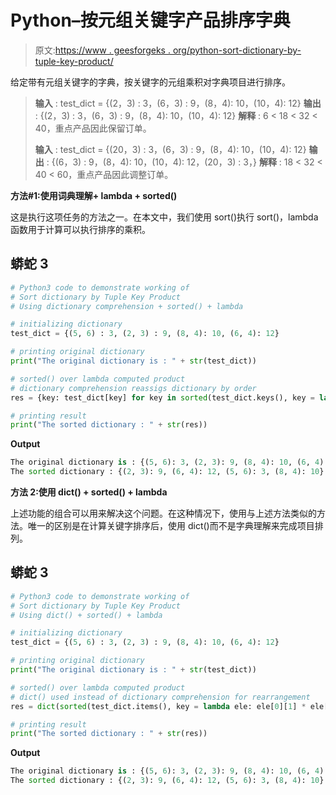 # Python–按元组关键字产品排序字典

> 原文:[https://www . geesforgeks . org/python-sort-dictionary-by-tuple-key-product/](https://www.geeksforgeeks.org/python-sort-dictionary-by-tuple-key-product/)

给定带有元组关键字的字典，按关键字的元组乘积对字典项目进行排序。

> **输入** : test_dict = {(2，3) : 3，(6，3) : 9，(8，4): 10，(10，4): 12}
> **输出** : {(2，3) : 3，(6，3) : 9，(8，4): 10，(10，4): 12}
> **解释** : 6 < 18 < 32 < 40，重点产品因此保留订单。
> 
> **输入** : test_dict = {(20，3) : 3，(6，3) : 9，(8，4): 10，(10，4): 12}
> **输出** : {(6，3) : 9，(8，4): 10，(10，4): 12，(20，3) : 3，}
> **解释** : 18 < 32 < 40 < 60，重点产品因此调整订单。

**方法#1:使用词典理解+ lambda + sorted()**

这是执行这项任务的方法之一。在本文中，我们使用 sort()执行 sort()，lambda 函数用于计算可以执行排序的乘积。

## 蟒蛇 3

```py
# Python3 code to demonstrate working of 
# Sort dictionary by Tuple Key Product
# Using dictionary comprehension + sorted() + lambda

# initializing dictionary
test_dict = {(5, 6) : 3, (2, 3) : 9, (8, 4): 10, (6, 4): 12}

# printing original dictionary
print("The original dictionary is : " + str(test_dict))

# sorted() over lambda computed product 
# dictionary comprehension reassigs dictionary by order 
res = {key: test_dict[key] for key in sorted(test_dict.keys(), key = lambda ele: ele[1] * ele[0])}

# printing result 
print("The sorted dictionary : " + str(res)) 
```

**Output**

```py
The original dictionary is : {(5, 6): 3, (2, 3): 9, (8, 4): 10, (6, 4): 12}
The sorted dictionary : {(2, 3): 9, (6, 4): 12, (5, 6): 3, (8, 4): 10}

```

**方法 2:使用 dict() + sorted() + lambda**

上述功能的组合可以用来解决这个问题。在这种情况下，使用与上述方法类似的方法。唯一的区别是在计算关键字排序后，使用 dict()而不是字典理解来完成项目排列。

## 蟒蛇 3

```py
# Python3 code to demonstrate working of 
# Sort dictionary by Tuple Key Product
# Using dict() + sorted() + lambda

# initializing dictionary
test_dict = {(5, 6) : 3, (2, 3) : 9, (8, 4): 10, (6, 4): 12}

# printing original dictionary
print("The original dictionary is : " + str(test_dict))

# sorted() over lambda computed product 
# dict() used instead of dictionary comprehension for rearrangement
res = dict(sorted(test_dict.items(), key = lambda ele: ele[0][1] * ele[0][0]))

# printing result 
print("The sorted dictionary : " + str(res)) 
```

**Output**

```py
The original dictionary is : {(5, 6): 3, (2, 3): 9, (8, 4): 10, (6, 4): 12}
The sorted dictionary : {(2, 3): 9, (6, 4): 12, (5, 6): 3, (8, 4): 10}

```